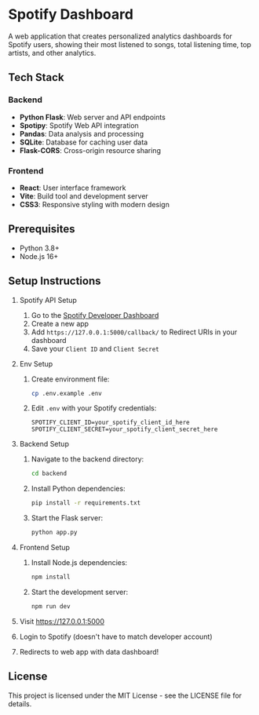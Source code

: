 # Spotify Dashboard

A web application that creates personalized analytics dashboards for Spotify users, showing their most listened to songs, total listening time, top artists, and other analytics.

## Tech Stack

### Backend
- **Python Flask**: Web server and API endpoints
- **Spotipy**: Spotify Web API integration
- **Pandas**: Data analysis and processing
- **SQLite**: Database for caching user data
- **Flask-CORS**: Cross-origin resource sharing

### Frontend
- **React**: User interface framework
- **Vite**: Build tool and development server
- **CSS3**: Responsive styling with modern design

## Prerequisites

- Python 3.8+
- Node.js 16+

## Setup Instructions

1. Spotify API Setup
   1. Go to the [Spotify Developer Dashboard](https://developer.spotify.com/dashboard/)
   2. Create a new app
   3. Add `https://127.0.0.1:5000/callback/` to Redirect URIs in your dashboard
   4. Save your `Client ID` and `Client Secret`

2. Env Setup
   1. Create environment file:
      ```bash
      cp .env.example .env
      ```

   2. Edit `.env` with your Spotify credentials:
      ```
      SPOTIFY_CLIENT_ID=your_spotify_client_id_here
      SPOTIFY_CLIENT_SECRET=your_spotify_client_secret_here
      ```

3. Backend Setup
   1. Navigate to the backend directory:
      ```bash
      cd backend
      ```

   2. Install Python dependencies:
      ```bash
      pip install -r requirements.txt
      ```

   3. Start the Flask server:
      ```bash
      python app.py
      ```

4. Frontend Setup
   1. Install Node.js dependencies:
      ```bash
      npm install
      ```

   2. Start the development server:
      ```bash
      npm run dev
      ```

5. Visit https://127.0.0.1:5000
6. Login to Spotify (doesn't have to match developer account)
7. Redirects to web app with data dashboard!


## License

This project is licensed under the MIT License - see the LICENSE file for details.
